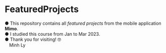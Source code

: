 # FeaturedProjects
● This repository contains all _featured projects_ from the mobile application **Mimo**.\
● I studied this course from Jan to Mar 2023.\
● Thank you for visiting! 🤓\
&emsp;Minh Ly
